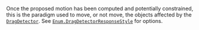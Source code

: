 Once the proposed motion has been computed and potentially constrained,
this is the paradigm used to move, or not move, the objects affected by
the [`DragDetector`](https://create.roblox.com/docs/reference/engine/classes/DragDetector). See [`Enum.DragDetectorResponseStyle`](https://create.roblox.com/docs/reference/engine/enums/DragDetectorResponseStyle) for
options.